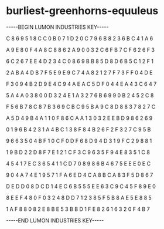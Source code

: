 # burliest-greenhorns-equuleus

-----BEGIN LUMON INDUSTRIES KEY-----

C 8 6 9 5 1 8 C C 0 B 0 7 1 D 2 0 C 7 9 6 B 8 2 3 6 B C 4 1 A 6

A 9 E 8 0 F 4 A 8 C 8 8 6 2 A 9 0 0 3 2 C 6 F B 7 C F 6 2 6 F 3

6 C 2 6 7 E E 4 D 2 3 4 C 0 8 6 9 B B 8 5 D 8 D 6 B 5 C 1 2 F 1

2 A B A 4 D B 7 F 5 E 9 E 9 C 7 4 A 8 2 1 2 7 F 7 3 F F 0 4 D E

F 3 0 9 4 B 2 D 9 E 4 C 9 4 A E A C 5 D F 0 4 4 E A 4 3 C 6 4 7

5 A 4 A 0 3 8 0 0 D 3 2 4 E 1 A 3 2 7 6 B 6 9 9 0 B 2 4 5 2 C 8

F 5 6 B 7 8 C 8 7 B 3 6 9 C B C 9 5 B A 9 C 8 D 8 8 3 7 8 2 7 C

A 5 D 4 9 B 4 A 1 1 0 F 8 6 C A A 1 3 0 3 2 E E B D 9 8 6 2 6 9

0 1 9 6 B 4 2 3 1 A 4 B C 1 3 8 F 8 4 B 2 6 F 2 F 3 2 7 C 9 5 B

9 6 6 3 5 0 4 B F 1 0 C F 0 D F 6 8 D 9 4 D 3 1 9 F C 2 9 8 8 1

1 9 B D 2 2 D 8 F 7 E 1 2 1 C F 3 C 9 6 3 5 F 9 4 E 8 3 5 1 C 8

4 5 4 1 7 E C 3 6 5 4 1 1 C D 7 0 8 9 8 6 B 4 6 7 5 E E E 0 E C

9 0 4 A 7 4 E 1 9 5 7 1 F A 6 E D 4 C A 8 B C A 8 3 F 5 D 8 6 7

D E D D 0 8 D C D 1 4 E C 6 B 5 5 5 E E 6 3 C 9 C 4 5 F 8 9 E 0

8 E E F 4 8 0 F 0 3 2 4 8 D D 7 1 2 3 8 5 F 5 B 8 A E 5 E 8 8 5

1 A F 8 8 0 8 2 E 8 B E 5 3 B B D 1 F E 8 2 6 1 6 3 2 0 F 4 B 7

-----END LUMON INDUSTRIES KEY-----
